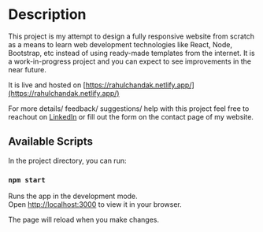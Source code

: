 # Description

This project is my attempt to design a fully responsive website from scratch as a means to learn web development technologies like React, Node, Bootstrap, etc instead of using ready-made templates from the internet. It is a work-in-progress project and you can expect to see improvements in the near future.

It is live and hosted on [https://rahulchandak.netlify.app/](https://rahulchandak.netlify.app/)

For more details/ feedback/ suggestions/ help with this project feel free to reachout on [LinkedIn](https://www.linkedin.com/in/rahulschandak/) or fill out the form on the contact page of my website.

## Available Scripts

In the project directory, you can run:

### `npm start`

Runs the app in the development mode.\
Open [http://localhost:3000](http://localhost:3000) to view it in your browser.

The page will reload when you make changes.